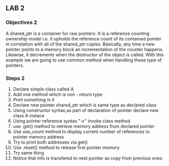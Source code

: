 ## LAB 2

### Objectives 2

A shared_ptr is a container for raw pointers. It is a reference counting ownership model i.e. it upholds the reference count of its contained pointer in correlation with all of the shared_ptr copies. Basically, any time a new pointer points to a memory block an incrementation of the counter happens. Likewise, it decrements when the destructor of the object is called. With this example we are going to use common method when handling these type of pointers.

### Steps 2

1. Declare simple class called A
1. Add one method which is non - return type
1. Print something in it
1. Declare new pointer shared_ptr which is same type as declared class
1. Using constructor syntax,as part of declaration of pointer declare new class A instace 
1. Using pointer reference syntax "->" invoke class method
1. use .get() method to retrieve memory address from declared pointer
1. Use use_count method to display current number of references to pointer memory address
1. Try to print both addresses via get()
1. Use .reset() method to release first pointer memory
1. Try same thing
1. Notice that info is transfered to next pointer as copy from previous ones
